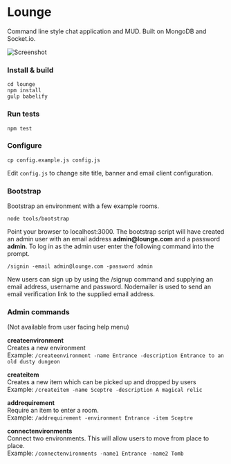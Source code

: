 # Lounge

Command line style chat application and MUD. Built on MongoDB and Socket.io.

![Screenshot](https://rawgit.com/danielpquinn/lounge/master/lounge.png "Lounge")

### Install & build

    cd lounge
    npm install
    gulp babelify

### Run tests

    npm test

### Configure

    cp config.example.js config.js

Edit `config.js` to change site title, banner and email client configuration.

### Bootstrap

Bootstrap an environment with a few example rooms.

    node tools/bootstrap

Point your browser to localhost:3000. The bootstrap script will have created an admin user with an email address __admin@lounge.com__ and a password __admin__. To log in as the admin user enter the following command into the prompt.

    /signin -email admin@lounge.com -password admin

New users can sign up by using the /signup command and supplying an email address, username and password. Nodemailer is used to send an email verification link to the supplied email address.

### Admin commands

(Not available from user facing help menu)

__createenvironment__  
Creates a new environment  
Example: `/createenvironment -name Entrance -description Entrance to an old dusty dungeon`

__createitem__  
Creates a new item which can be picked up and dropped by users  
Example: `/createitem -name Sceptre -description A magical relic`

__addrequirement__  
Require an item to enter a room.  
Example: `/addrequirement -environment Entrance -item Sceptre`

__connectenvironments__  
Connect two environments. This will allow users to move from place to place.  
Example: `/connectenvironments -name1 Entrance -name2 Tomb`
